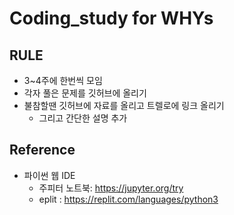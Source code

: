 # Coding_study for WHYs
## RULE
* 3~4주에 한번씩 모임
* 각자 풀은 문제를 깃허브에 올리기
* 불참할땐 깃허브에 자료를 올리고 트렐로에 링크 올리기
  * 그리고 간단한 설명 추가
## Reference
* 파이썬 웹 IDE
  * 주피터 노트북: https://jupyter.org/try
  * eplit : https://replit.com/languages/python3
